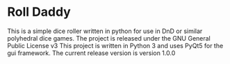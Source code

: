 # Roll Daddy

This is a simple dice roller written in python for use in DnD or similar polyhedral dice games.
The project is released under the GNU General Public License v3
This project is written in Python 3 and uses PyQt5 for the gui framework.
The current release version is version 1.0.0